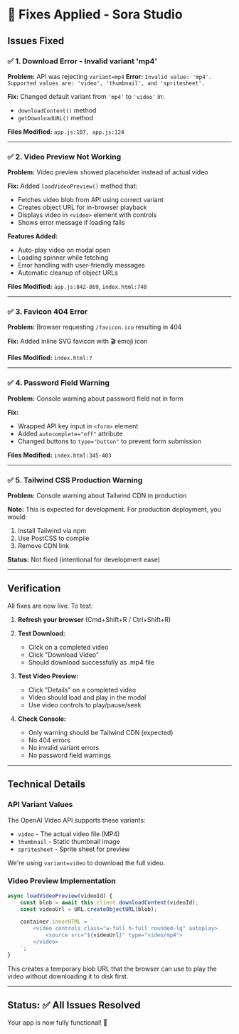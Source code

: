 # 🔧 Fixes Applied - Sora Studio

## Issues Fixed

### ✅ 1. Download Error - Invalid variant 'mp4'

**Problem:** API was rejecting `variant=mp4`
**Error:** `Invalid value: 'mp4'. Supported values are: 'video', 'thumbnail', and 'spritesheet'.`

**Fix:** Changed default variant from `'mp4'` to `'video'` in:
- `downloadContent()` method
- `getDownloadURL()` method

**Files Modified:** `app.js:107, app.js:124`

---

### ✅ 2. Video Preview Not Working

**Problem:** Video preview showed placeholder instead of actual video

**Fix:** Added `loadVideoPreview()` method that:
- Fetches video blob from API using correct variant
- Creates object URL for in-browser playback
- Displays video in `<video>` element with controls
- Shows error message if loading fails

**Features Added:**
- Auto-play video on modal open
- Loading spinner while fetching
- Error handling with user-friendly messages
- Automatic cleanup of object URLs

**Files Modified:** `app.js:842-869`, `index.html:740`

---

### ✅ 3. Favicon 404 Error

**Problem:** Browser requesting `/favicon.ico` resulting in 404

**Fix:** Added inline SVG favicon with 🎬 emoji icon

**Files Modified:** `index.html:7`

---

### ✅ 4. Password Field Warning

**Problem:** Console warning about password field not in form

**Fix:**
- Wrapped API key input in `<form>` element
- Added `autocomplete="off"` attribute
- Changed buttons to `type="button"` to prevent form submission

**Files Modified:** `index.html:345-403`

---

### ✅ 5. Tailwind CSS Production Warning

**Problem:** Console warning about Tailwind CDN in production

**Note:** This is expected for development. For production deployment, you would:
1. Install Tailwind via npm
2. Use PostCSS to compile
3. Remove CDN link

**Status:** Not fixed (intentional for development ease)

---

## Verification

All fixes are now live. To test:

1. **Refresh your browser** (Cmd+Shift+R / Ctrl+Shift+R)

2. **Test Download:**
   - Click on a completed video
   - Click "Download Video"
   - Should download successfully as .mp4 file

3. **Test Video Preview:**
   - Click "Details" on a completed video
   - Video should load and play in the modal
   - Use video controls to play/pause/seek

4. **Check Console:**
   - Only warning should be Tailwind CDN (expected)
   - No 404 errors
   - No invalid variant errors
   - No password field warnings

---

## Technical Details

### API Variant Values

The OpenAI Video API supports these variants:

- `video` - The actual video file (MP4)
- `thumbnail` - Static thumbnail image
- `spritesheet` - Sprite sheet for preview

We're using `variant=video` to download the full video.

### Video Preview Implementation

```javascript
async loadVideoPreview(videoId) {
    const blob = await this.client.downloadContent(videoId);
    const videoUrl = URL.createObjectURL(blob);

    container.innerHTML = `
        <video controls class="w-full h-full rounded-lg" autoplay>
            <source src="${videoUrl}" type="video/mp4">
        </video>
    `;
}
```

This creates a temporary blob URL that the browser can use to play the video without downloading it to disk first.

---

## Status: ✅ All Issues Resolved

Your app is now fully functional! 🎉
